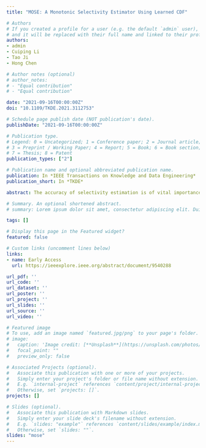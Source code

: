 ```yaml
---
title: "MOSE: A Monotonic Selectivity Estimator Using Learned CDF"

# Authors
# If you created a profile for a user (e.g. the default `admin` user), write the username (folder name) here 
# and it will be replaced with their full name and linked to their profile.
authors:
- admin
- Cuiping Li
- Tao Ji
- Hong Chen

# Author notes (optional)
# author_notes:
# - "Equal contribution"
# - "Equal contribution"

date: "2021-09-16T00:00:00Z"
doi: "10.1109/TKDE.2021.3112753"

# Schedule page publish date (NOT publication's date).
publishDate: "2021-09-16T00:00:00Z"

# Publication type.
# Legend: 0 = Uncategorized; 1 = Conference paper; 2 = Journal article;
# 3 = Preprint / Working Paper; 4 = Report; 5 = Book; 6 = Book section;
# 7 = Thesis; 8 = Patent
publication_types: ["2"]

# Publication name and optional abbreviated publication name.
publication: In *IEEE Transactions on Knowledge and Data Engineering*
publication_short: In *TKDE*

abstract: The accuracy of selectivity estimation is of vital importance to create good query plans. Traditional estimators such as histograms make several assumptions during estimation that can lead to huge errors. Recently the database community started exploring the usage of machine learning in selectivity estimation and won great achievements. However, due to the black box models they used, existing learning-based methods still face several new challenges, including high estimation latency, large training data demanding, and occurrence of illogical results. In this work, we propose a learning-based MOnotonic Selectivity Estimator (MOSE) to address these challenges. We first learn a multi-dimensional cumulative distribution function of the data in a supervised method and then compute selectivity for ad hoc query predicates at rum-time. We propose a novel regularizer and an effective attribute-aware calibration method to improve the estimation accuracy. To further improve the model efficiency, we design a mutual information based model ensemble method. With regard to the heavy cost of training data collection, we design a model-based active learning strategy to generate high-quality training data cost-effectively. We conduct extensive experiments on both real-world and synthetic datasets and the results show that MOSE outperforms the state-of-the-art methods in terms of accuracy and efficiency.

# Summary. An optional shortened abstract.
# summary: Lorem ipsum dolor sit amet, consectetur adipiscing elit. Duis posuere tellus ac convallis placerat. Proin tincidunt magna sed ex sollicitudin condimentum.

tags: []

# Display this page in the Featured widget?
featured: false

# Custom links (uncomment lines below)
links:
- name: Early Access
  url: https://ieeexplore.ieee.org/abstract/document/9540288

url_pdf: ''
url_code: ''
url_dataset: ''
url_poster: ''
url_project: ''
url_slides: ''
url_source: ''
url_video: ''

# Featured image
# To use, add an image named `featured.jpg/png` to your page's folder. 
# image:
#   caption: 'Image credit: [**Unsplash**](https://unsplash.com/photos/pLCdAaMFLTE)'
#   focal_point: ""
#   preview_only: false

# Associated Projects (optional).
#   Associate this publication with one or more of your projects.
#   Simply enter your project's folder or file name without extension.
#   E.g. `internal-project` references `content/project/internal-project/index.md`.
#   Otherwise, set `projects: []`.
projects: []

# Slides (optional).
#   Associate this publication with Markdown slides.
#   Simply enter your slide deck's filename without extension.
#   E.g. `slides: "example"` references `content/slides/example/index.md`.
#   Otherwise, set `slides: ""`.
slides: "mose"
---
```


<!-- {{% callout note %}}
Click the *Cite* button above to demo the feature to enable visitors to import publication metadata into their reference management software.
{{% /callout %}}

{{% callout note %}}
Create your slides in Markdown - click the *Slides* button to check out the example.
{{% /callout %}}

Supplementary notes can be added here, including [code, math, and images](https://wowchemy.com/docs/writing-markdown-latex/). -->
